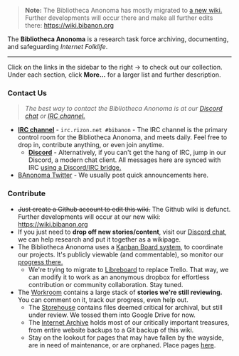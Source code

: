 > **Note:** The Bibliotheca Anonoma has mostly migrated to [a new wiki.](https://wiki.bibanon.org) Further developments will occur there and make all further edits there: https://wiki.bibanon.org  

The **Bibliotheca Anonoma** is a research task force archiving, documenting, and safeguarding *Internet Folklife*.

---

Click on the links in the sidebar to the right -> to check out our collection. Under each section, click **More...** for a larger list and further description.

### Contact Us

> _The best way to contact the Bibliotheca Anonoma is at our [Discord chat](https://discord.gg/0kPf8xuFPFa3iihT) or [IRC channel.](http://qchat.rizon.net/?channels=bibanon&uio=d4)_

* [**IRC channel**](http://qchat.rizon.net/?channels=bibanon&uio=d4) - `irc.rizon.net #bibanon` - The IRC channel is the primary control room for the Bibliotheca Anonoma, and meets daily. Feel free to drop in, contribute anything, or even join anytime.
  * [**Discord**](https://discord.gg/0kPf8xuFPFa3iihT) - Alternatively, if you can't get the hang of IRC, jump in our Discord, a modern chat client. All messages here are synced with IRC [using a Discord/IRC bridge.](https://github.com/bibanon/itabashi)
* [BAnonoma Twitter](https://twitter.com/BAnonoma) - We usually post quick announcements here.

### Contribute

* <s>Just create a Github account to edit this wiki.</s> The Github wiki is defunct. Further developments will occur at our new wiki: https://wiki.bibanon.org  
* If you just need to **drop off new stories/content**, visit our [Discord chat](https://discord.gg/0kPf8xuFPFa3iihT), we can help research and put it together as a wikipage.
* The Bibliotheca Anonoma uses a [Kanban Board system](http://trello.com/bibanon), to coordinate our projects. It's publicly viewable (and commentable), so monitor our [progress there.](http://trello.com/bibanon)
  * We're trying to migrate to [Libreboard](http://libreboard.com) to replace Trello. That way, we can modify it to work as an anonymous dropbox for effortless contribution or community collaboration. Stay tuned.
* The [Workroom](https://trello.com/b/ohziwjHI/content-to-import) contains a large stack of **stories we're still reviewing.** You can comment on it, track our progress, even help out.
  * The [Storehouse](https://drive.google.com/drive/u/0/folders/0B7WYx7u6HJh_Z3FjU2F0NFNyQWs) contains files deemed critical for archival, but still under review. We tossed them into Google Drive for now.
  * The [Internet Archive](https://archive.org/search.php?query=subject%3A%22Bibliotheca+Anonoma%22) holds most of our critically important treasures, from entire website backups to a Git backup of this wiki. 
  * Stay on the lookout for pages that may have fallen by the wayside, are in need of maintenance, or are orphaned. Place pages [here](https://github.com/bibanon/bibanon/wiki/Maintenance).
